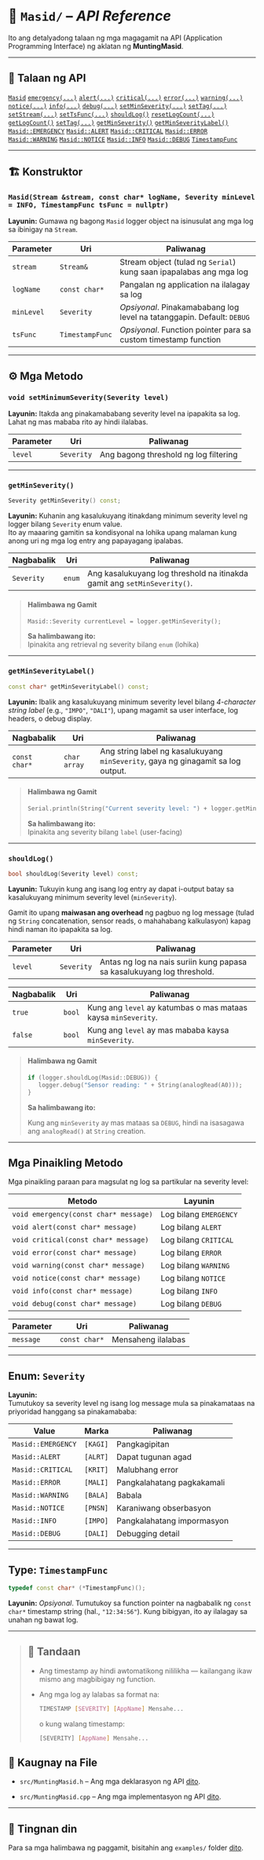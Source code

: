 # 📘 `Masid/` – *API Reference*

Ito ang detalyadong talaan ng mga magagamit na API
(Application Programming Interface) ng aklatan ng **MuntingMasid**.

---

## 📘 Talaan ng API

[`Masid`](#muntingmasidstream-stream-const-char-appname-severity-minlevel--debug-timestampfunc-tsfunc--nullptr)
[`emergency(...)`](#mga-pinaikling-metodo)
[`alert(...)`](#mga-pinaikling-metodo)
[`critical(...)`](#mga-pinaikling-metodo) 
[`error(...)`](#mga-pinaikling-metodo)
[`warning(...)`](#mga-pinaikling-metodo)
[`notice(...)`](#mga-pinaikling-metodo)
[`info(...)`](#mga-pinaikling-metodo)
[`debug(...)`](#mga-pinaikling-metodo)
[`setMinSeverity(...)`](#void-setminimumseverityseverity-level)
[`setTag(...)`]()
[`setStream(...)`]()
[`setTsFunc(...)`]()
[`shouldLog()`](#shouldlog)
[`resetLogCount(...)`]()
[`getLogCount()`]()
[`setTag(...)`]()
[`getMinSeverity()`](#getminseverity)
[`getMinSeverityLabel()`](#getminseveritylabel)
[`Masid::EMERGENCY`](#enum-severity)
[`Masid::ALERT`](#enum-severity)
[`Masid::CRITICAL`](#enum-severity)
[`Masid::ERROR`](#enum-severity)
[`Masid::WARNING`](#enum-severity)
[`Masid::NOTICE`](#enum-severity)
[`Masid::INFO`](#enum-severity)
[`Masid::DEBUG`](#enum-severity)
[`TimestampFunc`](#type-timestampfunc)

---

## 🏗️ Konstruktor

### `Masid(Stream &stream, const char* logName, Severity minLevel = INFO, TimestampFunc tsFunc = nullptr)`

**Layunin:** Gumawa ng bagong `Masid` logger object na isinusulat ang mga log sa ibinigay na `Stream`.

<center>

| Parameter | Uri | Paliwanag |
|----------|-----|-----------|
| `stream` | `Stream&` | Stream object (tulad ng `Serial`) kung saan ipapalabas ang mga log |
| `logName` | `const char*` | Pangalan ng application na ilalagay sa log |
| `minLevel` | `Severity` | *Opsiyonal*. Pinakamababang log level na tatanggapin. Default: `DEBUG` |
| `tsFunc` | `TimestampFunc` | *Opsiyonal*. Function pointer para sa custom timestamp function |

</center>

---

## ⚙️ Mga Metodo

### `void setMinimumSeverity(Severity level)`

**Layunin:** Itakda ang pinakamababang severity level na ipapakita sa log.
Lahat ng mas mababa rito ay hindi ilalabas.

<center>

| Parameter | Uri | Paliwanag |
|----------|-----|-----------|
| `level` | `Severity` | Ang bagong threshold ng log filtering |

</center>

---

### `getMinSeverity()`

``` cpp
Severity getMinSeverity() const;
```

**Layunin:** Kuhanin ang kasalukuyang itinakdang minimum severity level ng logger bilang `Severity` enum value.  
Ito ay maaaring gamitin sa kondisyonal na lohika upang malaman kung anong uri ng mga log entry ang papayagang ipalabas.

<center>

| Nagbabalik | Uri | Paliwanag |
|--------|-----|-----------|
| `Severity` | `enum` | Ang kasalukuyang log threshold na itinakda gamit ang `setMinSeverity()`. |

</center>

> #### Halimbawa ng Gamit
>
> ``` cpp
> Masid::Severity currentLevel = logger.getMinSeverity();
> ```
> **Sa halimbawang ito:**  
> Ipinakita ang retrieval ng severity bilang `enum` (lohika)
> 


---

### `getMinSeverityLabel()`

``` cpp
const char* getMinSeverityLabel() const;
```

**Layunin:** Ibalik ang kasalukuyang minimum severity level bilang *4-character string label* (e.g., `"IMPO"`, `"DALI"`), upang magamit sa user interface, log headers, o debug display.

<center>

| Nagbabalik | Uri | Paliwanag |
|--------|-----|-----------|
| `const char*` | `char array` | Ang string label ng kasalukuyang `minSeverity`, gaya ng ginagamit sa log output. |

</center>

> #### Halimbawa ng Gamit
> 
> ``` cpp
> Serial.println(String("Current severity level: ") + logger.getMinSeverityLabel());
> ```
> **Sa halimbawang ito:**  
> Ipinakita ang severity bilang `label` (user-facing)

---

### `shouldLog()`

```cpp
bool shouldLog(Severity level) const;
```

**Layunin:** Tukuyin kung ang isang log entry ay dapat i-output batay sa kasalukuyang minimum severity level (`minSeverity`).

Gamit ito upang **maiwasan ang overhead** ng pagbuo ng log message (tulad ng `String` concatenation, sensor reads, o mahahabang kalkulasyon) kapag hindi naman ito ipapakita sa log.

<center>

| Parameter | Uri | Paliwanag |
|----------|-----|-----------|
| `level` | `Severity` | Antas ng log na nais suriin kung papasa sa kasalukuyang log threshold. |

| Nagbabalik | Uri | Paliwanag |
| --- | --- | --- |
| `true` | `bool` | Kung ang `level` ay katumbas o mas mataas kaysa `minSeverity`. |
| `false` | `bool` | Kung ang `level` ay mas mababa kaysa `minSeverity`. |

</center>

> #### Halimbawa ng Gamit
> 
> ```cpp
> if (logger.shouldLog(Masid::DEBUG)) {
>    logger.debug("Sensor reading: " + String(analogRead(A0)));
> }
> ```
> **Sa halimbawang ito:**
> 
> Kung ang `minSeverity` ay mas mataas sa `DEBUG`, hindi na isasagawa ang `analogRead()` at `String` creation.

---

## Mga Pinaikling Metodo 

Mga pinaikling paraan para magsulat ng log sa partikular na severity level:

<center>

| Metodo | Layunin |
|--------|---------|
| `void emergency(const char* message)` | Log bilang `EMERGENCY` |
| `void alert(const char* message)`     | Log bilang `ALERT` |
| `void critical(const char* message)`  | Log bilang `CRITICAL` |
| `void error(const char* message)`     | Log bilang `ERROR` |
| `void warning(const char* message)`   | Log bilang `WARNING` |
| `void notice(const char* message)`    | Log bilang `NOTICE` |
| `void info(const char* message)`      | Log bilang `INFO` |
| `void debug(const char* message)`     | Log bilang `DEBUG` |

</center>

<center>

| Parameter | Uri | Paliwanag |
|----------|-----|-----------|
| `message` | `const char*` | Mensaheng ilalabas |

</center>

---

## Enum: `Severity`

**Layunin:**  
Tumutukoy sa severity level ng isang log message mula sa pinakamataas na
priyoridad hanggang sa pinakamababa:

<center>

| Value | Marka | Paliwanag |
|------|-----------|-------|
| `Masid::EMERGENCY` | `[KAGI]` | Pangkagipitan |
| `Masid::ALERT`     | `[ALRT]` | Dapat tugunan agad |
| `Masid::CRITICAL`  | `[KRIT]` | Malubhang error |
| `Masid::ERROR`     | `[MALI]` | Pangkalahatang pagkakamali |
| `Masid::WARNING`   | `[BALA]` | Babala |
| `Masid::NOTICE`    | `[PNSN]` | Karaniwang obserbasyon |
| `Masid::INFO`      | `[IMPO]` | Pangkalahatang impormasyon |
| `Masid::DEBUG`     | `[DALI]` | Debugging detail |

</center>

---

## Type: `TimestampFunc`

``` cpp
typedef const char* (*TimestampFunc)();
```
**Layunin:**
*Opsiyonal*. Tumutukoy sa function pointer na nagbabalik ng `const char*`
timestamp string (hal., `"12:34:56"`). Kung bibigyan, ito ay ilalagay sa
unahan ng bawat log.

---

> ## 📝 Tandaan
> 
> - Ang timestamp ay hindi awtomatikong nililikha — kailangang ikaw mismo ang
> magbibigay ng function.
> - Ang mga log ay lalabas sa format na:
>   ``` sh
>   TIMESTAMP [SEVERITY] [AppName] Mensahe...
>   ```
> 
>   o kung walang timestamp:
>   ``` sh
>   [SEVERITY] [AppName] Mensahe...
>   ```

## 📂 Kaugnay na File

- `src/MuntingMasid.h` – Ang mga deklarasyon ng API [dito](../src/MuntingMasid.h).

- `src/MuntingMasid.cpp` – Ang mga implementasyon ng API [dito](../src/MuntingMasid.cpp).

---

## 🧪 Tingnan din
Para sa mga halimbawa ng paggamit, bisitahin ang `examples/`
folder [dito](../examples/).